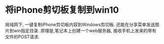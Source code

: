# 将iPhone剪切板复制到win10
 局域网下, 一键复制iPhone剪切板内容到Windows剪切板. 还能在分享菜单发送图片到win指定目录. 原理是,笔记本上创建一个web服务器, 接收手机上发来的带有文件的POST请求.
